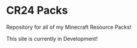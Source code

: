 # CR24 Packs
Repository for all of my Minecraft Resource Packs!

This site is currently in Development!
